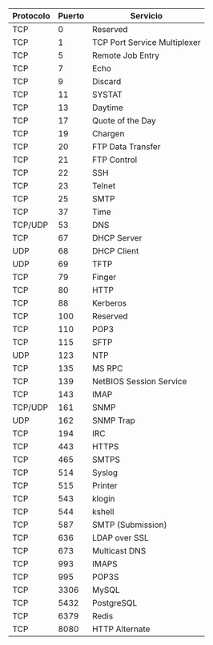 | Protocolo | Puerto | Servicio                          |
|-----------|--------|-----------------------------------|
| TCP       | 0      | Reserved                          |
| TCP       | 1      | TCP Port Service Multiplexer      |
| TCP       | 5      | Remote Job Entry                  |
| TCP       | 7      | Echo                              |
| TCP       | 9      | Discard                           |
| TCP       | 11     | SYSTAT                            |
| TCP       | 13     | Daytime                           |
| TCP       | 17     | Quote of the Day                  |
| TCP       | 19     | Chargen                           |
| TCP       | 20     | FTP Data Transfer                 |
| TCP       | 21     | FTP Control                       |
| TCP       | 22     | SSH                               |
| TCP       | 23     | Telnet                            |
| TCP       | 25     | SMTP                              |
| TCP       | 37     | Time                              |
| TCP/UDP   | 53     | DNS                               |
| TCP       | 67     | DHCP Server                       |
| UDP       | 68     | DHCP Client                       |
| UDP       | 69     | TFTP                              |
| TCP       | 79     | Finger                            |
| TCP       | 80     | HTTP                              |
| TCP       | 88     | Kerberos                          |
| TCP       | 100    | Reserved                          |
| TCP       | 110    | POP3                              |
| TCP       | 115    | SFTP                              |
| UDP       | 123    | NTP                               |
| TCP       | 135    | MS RPC                           |
| TCP       | 139    | NetBIOS Session Service           |
| TCP       | 143    | IMAP                              |
| TCP/UDP   | 161    | SNMP                              |
| UDP       | 162    | SNMP Trap                         |
| TCP       | 194    | IRC                               |
| TCP       | 443    | HTTPS                             |
| TCP       | 465    | SMTPS                             |
| TCP       | 514    | Syslog                            |
| TCP       | 515    | Printer                           |
| TCP       | 543    | klogin                            |
| TCP       | 544    | kshell                            |
| TCP       | 587    | SMTP (Submission)                |
| TCP       | 636    | LDAP over SSL                    |
| TCP       | 673    | Multicast DNS                    |
| TCP       | 993    | IMAPS                             |
| TCP       | 995    | POP3S                             |
| TCP       | 3306   | MySQL                             |
| TCP       | 5432   | PostgreSQL                        |
| TCP       | 6379   | Redis                             |
| TCP       | 8080   | HTTP Alternate                    |
